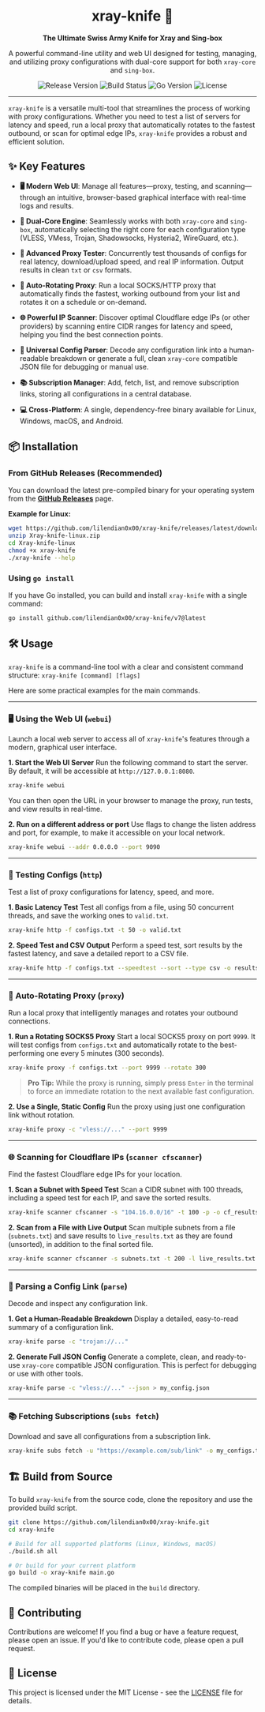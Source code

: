 <div align="center">

# xray-knife 🔪

**The Ultimate Swiss Army Knife for Xray and Sing-box**

A powerful command-line utility and web UI designed for testing, managing, and utilizing proxy configurations with dual-core support for both `xray-core` and `sing-box`.

</div>

<p align="center">
  <img src="https://img.shields.io/github/v/release/lilendian0x00/xray-knife?style=for-the-badge" alt="Release Version">
  <img src="https://img.shields.io/github/actions/workflow/status/lilendian0x00/xray-knife/build.yaml?branch=master&style=for-the-badge" alt="Build Status">
  <img src="https://img.shields.io/github/go-mod/go-version/lilendian0x00/xray-knife?style=for-the-badge" alt="Go Version">
  <img src="https://img.shields.io/github/license/lilendian0x00/xray-knife?style=for-the-badge" alt="License">
</p>

---

`xray-knife` is a versatile multi-tool that streamlines the process of working with proxy configurations. Whether you need to test a list of servers for latency and speed, run a local proxy that automatically rotates to the fastest outbound, or scan for optimal edge IPs, `xray-knife` provides a robust and efficient solution.

## ✨ Key Features

- **🖥️ Modern Web UI**: Manage all features—proxy, testing, and scanning—through an intuitive, browser-based graphical interface with real-time logs and results.

- **🚀 Dual-Core Engine**: Seamlessly works with both `xray-core` and `sing-box`, automatically selecting the right core for each configuration type (VLESS, VMess, Trojan, Shadowsocks, Hysteria2, WireGuard, etc.).

- **🔬 Advanced Proxy Tester**: Concurrently test thousands of configs for real latency, download/upload speed, and real IP information. Output results in clean `txt` or `csv` formats.

- **🔄 Auto-Rotating Proxy**: Run a local SOCKS/HTTP proxy that automatically finds the fastest, working outbound from your list and rotates it on a schedule or on-demand.

- **🌐 Powerful IP Scanner**: Discover optimal Cloudflare edge IPs (or other providers) by scanning entire CIDR ranges for latency and speed, helping you find the best connection points.

- **🔎 Universal Config Parser**: Decode any configuration link into a human-readable breakdown or generate a full, clean `xray-core` compatible JSON file for debugging or manual use.

- **📚 Subscription Manager**: Add, fetch, list, and remove subscription links, storing all configurations in a central database.

- **💻 Cross-Platform**: A single, dependency-free binary available for Linux, Windows, macOS, and Android.

## 📦 Installation

### From GitHub Releases (Recommended)

You can download the latest pre-compiled binary for your operating system from the [**GitHub Releases**](https://github.com/lilendian0x00/xray-knife/releases) page.

**Example for Linux:**
```bash
wget https://github.com/lilendian0x00/xray-knife/releases/latest/download/Xray-knife-linux-64.zip
unzip Xray-knife-linux.zip
cd Xray-knife-linux
chmod +x xray-knife
./xray-knife --help
```

### Using `go install`

If you have Go installed, you can build and install `xray-knife` with a single command:
```bash
go install github.com/lilendian0x00/xray-knife/v7@latest
```

## 🛠️ Usage

`xray-knife` is a command-line tool with a clear and consistent command structure:
`xray-knife [command] [flags]`

Here are some practical examples for the main commands.

---

### 🖥️ Using the Web UI (`webui`)

Launch a local web server to access all of `xray-knife`'s features through a modern, graphical user interface.

**1. Start the Web UI Server**
Run the following command to start the server. By default, it will be accessible at `http://127.0.0.1:8080`.
```bash
xray-knife webui
```
You can then open the URL in your browser to manage the proxy, run tests, and view results in real-time.

**2. Run on a different address or port**
Use flags to change the listen address and port, for example, to make it accessible on your local network.
```bash
xray-knife webui --addr 0.0.0.0 --port 9090
```

---

### 🧪 Testing Configs (`http`)

Test a list of proxy configurations for latency, speed, and more.

**1. Basic Latency Test**
Test all configs from a file, using 50 concurrent threads, and save the working ones to `valid.txt`.
```bash
xray-knife http -f configs.txt -t 50 -o valid.txt
```

**2. Speed Test and CSV Output**
Perform a speed test, sort results by the fastest latency, and save a detailed report to a CSV file.
```bash
xray-knife http -f configs.txt --speedtest --sort --type csv -o results.csv
```

---

### 🔄 Auto-Rotating Proxy (`proxy`)

Run a local proxy that intelligently manages and rotates your outbound connections.

**1. Run a Rotating SOCKS5 Proxy**
Start a local SOCKS5 proxy on port `9999`. It will test configs from `configs.txt` and automatically rotate to the best-performing one every 5 minutes (300 seconds).
```bash
xray-knife proxy -f configs.txt --port 9999 --rotate 300
```
> **Pro Tip:** While the proxy is running, simply press `Enter` in the terminal to force an immediate rotation to the next available fast configuration.

**2. Use a Single, Static Config**
Run the proxy using just one configuration link without rotation.
```bash
xray-knife proxy -c "vless://..." --port 9999
```

---

### 🌐 Scanning for Cloudflare IPs (`scanner cfscanner`)

Find the fastest Cloudflare edge IPs for your location.

**1. Scan a Subnet with Speed Test**
Scan a CIDR subnet with 100 threads, including a speed test for each IP, and save the sorted results.
```bash
xray-knife scanner cfscanner -s "104.16.0.0/16" -t 100 -p -o cf_results.txt
```

**2. Scan from a File with Live Output**
Scan multiple subnets from a file (`subnets.txt`) and save results to `live_results.txt` as they are found (unsorted), in addition to the final sorted file.
```bash
xray-knife scanner cfscanner -s subnets.txt -t 200 -l live_results.txt -o final_results.txt
```

---

### 🔎 Parsing a Config Link (`parse`)

Decode and inspect any configuration link.

**1. Get a Human-Readable Breakdown**
Display a detailed, easy-to-read summary of a configuration link.
```bash
xray-knife parse -c "trojan://..."
```

**2. Generate Full JSON Config**
Generate a complete, clean, and ready-to-use `xray-core` compatible JSON configuration. This is perfect for debugging or use with other tools.
```bash
xray-knife parse -c "vless://..." --json > my_config.json
```

---

### 📚 Fetching Subscriptions (`subs fetch`)

Download and save all configurations from a subscription link.
```bash
xray-knife subs fetch -u "https://example.com/sub/link" -o my_configs.txt
```

## 🏗️ Build from Source

To build `xray-knife` from the source code, clone the repository and use the provided build script.

```bash
git clone https://github.com/lilendian0x00/xray-knife.git
cd xray-knife

# Build for all supported platforms (Linux, Windows, macOS)
./build.sh all

# Or build for your current platform
go build -o xray-knife main.go
```
The compiled binaries will be placed in the `build` directory.

## 🤝 Contributing

Contributions are welcome! If you find a bug or have a feature request, please open an issue. If you'd like to contribute code, please open a pull request.

## 📄 License

This project is licensed under the MIT License - see the [LICENSE](LICENSE) file for details.